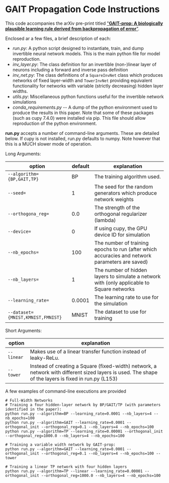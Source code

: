 # GAIT Propagation Code Instructions
This code accompanies the arXiv pre-print titled ["**GAIT-prop: A biologically plausible learning rule derived from backpropagation of error**"](https://arxiv.org/abs/2006.06438).

Enclosed ar a few files, a brief description of each:
- *run.py*: A python script designed to instantiate, train, and dump invertible neural network models. This is the main python file for model reproduction.
- *inv_layer.py*: The class definition for an invertible (non-)linear layer of neurons including a forward and inverse pass definition
- *inv_net.py*: The class definitions of a `SquareInvNet` class which produces networks of fixed layer-width and `TowerInvNet` providing equivalent functionality for networks with variable (strictly decreasing) hidden layer widths.
- *utils.py*: Miscellaneous python functions useful for the invertible network simulations
- *conda_requirements.py* -- A dump of the python environment used to produce the results in this paper. Note that some of these packages (such as cupy 7.4.0) were installed via pip. This file should allow reproduction of the python environment. 

**run.py** accepts a number of command-line arguments.
These are detailed below.
If cupy is not installed, run.py defaults to numpy.
Note however that this is a MUCH slower mode of operation.

Long Arguments:

|option|default|explanation|
|---|---|---|
|`--algorithm={BP,GAIT,TP}`|BP|The training algorithm used.|
|`--seed=`|1|The seed for the random generators which produce network weights|
|`--orthogona_reg=`|0.0|The strength of the orthogonal regularizer (lambda)|
|`--device=`|0|If using cupy, the GPU device ID for simulation|
|`--nb_epochs=`|100|The number of training epochs to run (after which accuracies and network parameters are saved)|
|`--nb_layers=`|1|The number of hidden layers to simulate a network with (only applicable to Square networks|
|`--learning_rate=`|0.0001|The learning rate to use for the simulation|
|`--dataset={MNIST,KMNIST,FMNIST}`|MNIST|The dataset to use for training|


Short Arguments:


|option|explanation|
|---|---|
| `--linear` |Makes use of a linear transfer function instead of leaky-ReLu.|
| `--tower` |Instead of creating a Square (fixed-width) network, a network with different sized layers is used. The shape of the layers is fixed in run.py (L153)|


A few examples of command-line executions are provided
    
    # Full-Width Networks
    # Training a four hidden-layer network by BP/GAIT/TP (with parameters identified in the paper):
    python run.py --algorithm=BP --learning_rate=0.0001 --nb_layers=4 --nb_epochs=100
    python run.py --algorithm=GAIT --learning_rate=0.0001 --orthogonal_init --orthogonal_reg=0.1 --nb_layers=4 --nb_epochs=100
    python run.py --algorithm=TP --learning_rate=0.00001 --orthogonal_init --orthogonal_reg=1000.0 --nb_layers=4 --nb_epochs=100
    
    # Training a variable width network by GAIT-prop:
    python run.py --algorithm=GAIT --learning_rate=0.0001 --orthogonal_init --orthogonal_reg=0.1 --nb_layers=4 --nb_epochs=100 --tower
    
    # Training a linear TP network with four hidden layers
    python run.py --algorithm=TP --linear --learning_rate=0.00001 --orthogonal_init --orthogonal_reg=1000.0 --nb_layers=4 --nb_epochs=100


